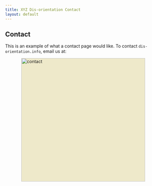 ```yaml
---
title: XYZ Dis-orientation Contact
layout: default
---
```


## Contact

This is an example of what a contact page would like. To contact `dis-orientation.info`, email us at:

<img src="http://dis-orientation.github.io/images/contact.gif" width="400" alt="contact" style="display: block;margin-left: auto;margin-right: auto;background-color:#EEE9CA" /> 
